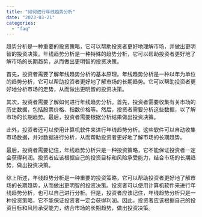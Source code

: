 ```yaml
---
title: "如何进行年线趋势分析"
date: "2023-03-21"
categories: 
  - "faq"
---
```


趋势分析是一种重要的投资策略，它可以帮助投资者更好地理解市场，并做出更明智的投资决策。年线趋势分析是一种特殊的趋势分析，它可以帮助投资者更好地了解市场的长期趋势，从而做出更明智的投资决策。

首先，投资者需要了解年线趋势分析的基本原理。年线趋势分析是一种以年为单位的趋势分析，它可以帮助投资者更好地了解市场的长期趋势。它可以帮助投资者更好地分析市场的走势，从而做出更明智的投资决策。

其次，投资者需要了解如何进行年线趋势分析。首先，投资者需要收集有关市场的历史数据，包括股票价格、指数价格等。然后，投资者需要分析这些数据，以了解市场的长期趋势。最后，投资者需要根据分析结果做出投资决策。

此外，投资者还可以使用计算机软件来进行年线趋势分析。这些软件可以自动收集市场数据，并对数据进行分析，从而帮助投资者更好地了解市场的长期趋势。

最后，投资者需要记住，年线趋势分析只是一种投资策略，它不能保证投资者一定会获得利润。投资者应该根据自己的投资目标和风险承受能力，结合市场的长期趋势，做出投资决策。

综上所述，年线趋势分析是一种重要的投资策略，它可以帮助投资者更好地了解市场的长期趋势，从而做出更明智的投资决策。投资者可以使用计算机软件来进行年线趋势分析，也可以自己进行分析。但是，投资者应该记住，年线趋势分析只是一种投资策略，它不能保证投资者一定会获得利润。因此，投资者应该根据自己的投资目标和风险承受能力，结合市场的长期趋势，做出投资决策。

